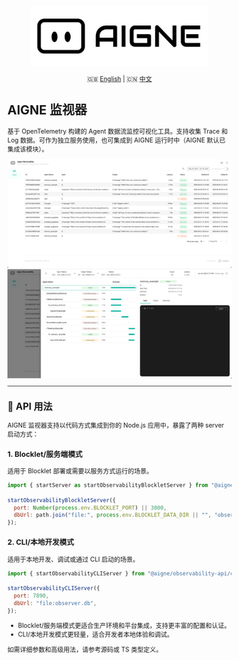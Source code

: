 <p align="center">
  <img src="./logo.svg" alt="AIGNE Logo" width="400"/>
</p>

<p align="center">
  🇬🇧 <a href="./README.md">English</a> | 🇨🇳 <a href="./README.zh.md">中文</a>
</p>

# AIGNE 监视器

基于 OpenTelemetry 构建的 Agent 数据流监控可视化工具。支持收集 Trace 和 Log 数据。可作为独立服务使用，也可集成到 AIGNE 运行时中（AIGNE 默认已集成该模块）。

![](./screenshots/list.png)
![](./screenshots/detail.png)

---

## 🧩 API 用法

AIGNE 监视器支持以代码方式集成到你的 Node.js 应用中，暴露了两种 server 启动方式：

### 1. Blocklet/服务端模式

适用于 Blocklet 部署或需要以服务方式运行的场景。

```js
import { startServer as startObservabilityBlockletServer } from "@aigne/observability-api/server";

startObservabilityBlockletServer({
  port: Number(process.env.BLOCKLET_PORT) || 3000,
  dbUrl: path.join("file:", process.env.BLOCKLET_DATA_DIR || "", "observer.db"),
});
```

### 2. CLI/本地开发模式

适用于本地开发、调试或通过 CLI 启动的场景。

```js
import { startObservabilityCLIServer } from "@aigne/observability-api/cli";

startObservabilityCLIServer({
  port: 7890,
  dbUrl: "file:observer.db",
});
```

- Blocklet/服务端模式更适合生产环境和平台集成，支持更丰富的配置和认证。
- CLI/本地开发模式更轻量，适合开发者本地体验和调试。

如需详细参数和高级用法，请参考源码或 TS 类型定义。
